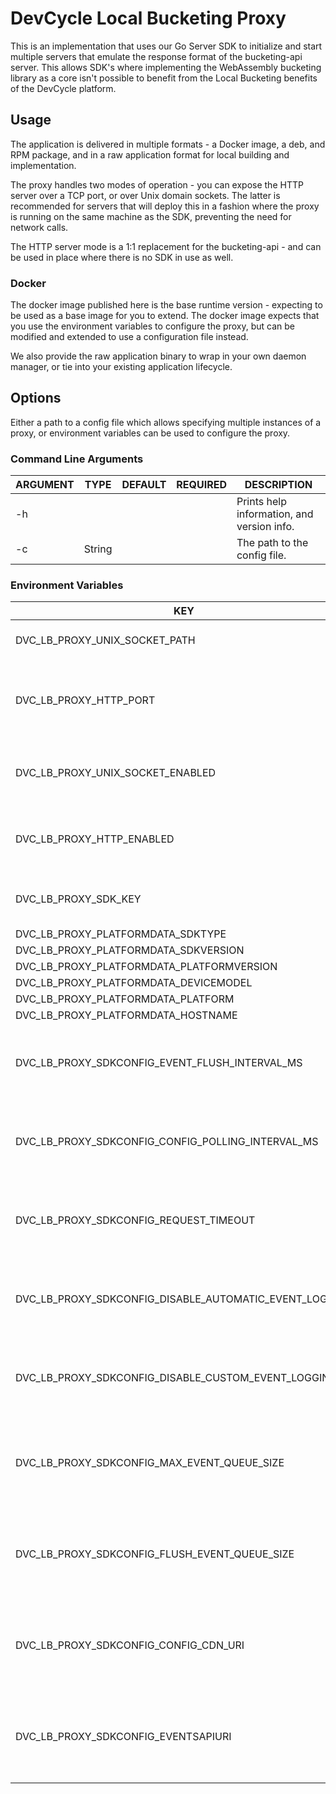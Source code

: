 # DevCycle Local Bucketing Proxy

This is an implementation that uses our Go Server SDK to initialize and start multiple servers that emulate the response
format of the
bucketing-api server. This allows SDK's where implementing the WebAssembly bucketing library as a core isn't possible to
benefit from the Local Bucketing benefits of the DevCycle platform.

## Usage

The application is delivered in multiple formats - a Docker image, a deb, and RPM package, and in a raw application
format for local building and implementation.

The proxy handles two modes of operation - you can expose the HTTP server over a TCP port, or over Unix domain sockets.
The latter is recommended for servers that will deploy this in a fashion where the proxy is running on the same machine
as the SDK,
preventing the need for network calls.

The HTTP server mode is a 1:1 replacement for the bucketing-api - and can be used in place where there is no SDK in use
as well.

### Docker

The docker image published here is the base runtime version - expecting to be used as a base image for you to extend.
The docker image expects that you use the environment variables to configure the proxy, but can be modified and extended to use a configuration
file instead. 

We also provide the raw application binary to wrap in your own daemon manager, or tie into your existing application lifecycle.

## Options

Either a path to a config file which allows specifying multiple instances of a proxy, or environment variables can be
used to configure the proxy.

### Command Line Arguments

| ARGUMENT | TYPE   | DEFAULT | REQUIRED | DESCRIPTION                                |
|----------|--------|---------|----------|--------------------------------------------|
| -h       |        |         |          | Prints help information, and version info. |
| -c       | String |         |          | The path to the config file.               |

### Environment Variables

| KEY                                                    | TYPE          | DEFAULT | REQUIRED | DESCRIPTION                                                                     |
|--------------------------------------------------------|---------------|---------|----------|---------------------------------------------------------------------------------|
| DVC_LB_PROXY_UNIX_SOCKET_PATH                          | String        |         |          | The path to the Unix socket.                                                    |
| DVC_LB_PROXY_HTTP_PORT                                 | Integer       | 8080    |          | The port to listen on for HTTP requests. Defaults to 8080.                      |
| DVC_LB_PROXY_UNIX_SOCKET_ENABLED                       | True or False | false   |          | Whether to enable the Unix socket. Defaults to false.                           |
| DVC_LB_PROXY_HTTP_ENABLED                              | True or False | true    |          | Whether to enable the HTTP server. Defaults to true.                            |
| DVC_LB_PROXY_SDK_KEY                                   | String        |         | true     | The Server SDK key to use for this instance.                                    |
| DVC_LB_PROXY_PLATFORMDATA_SDKTYPE                      | String        |         |          |                                                                                 |
| DVC_LB_PROXY_PLATFORMDATA_SDKVERSION                   | String        |         |          |                                                                                 |
| DVC_LB_PROXY_PLATFORMDATA_PLATFORMVERSION              | String        |         |          |                                                                                 |
| DVC_LB_PROXY_PLATFORMDATA_DEVICEMODEL                  | String        |         |          |                                                                                 |
| DVC_LB_PROXY_PLATFORMDATA_PLATFORM                     | String        |         |          |                                                                                 |
| DVC_LB_PROXY_PLATFORMDATA_HOSTNAME                     | String        |         |          |                                                                                 |
| DVC_LB_PROXY_SDKCONFIG_EVENT_FLUSH_INTERVAL_MS         | Duration      |         |          | The interval at which events are flushed to the events api in milliseconds.     |
| DVC_LB_PROXY_SDKCONFIG_CONFIG_POLLING_INTERVAL_MS      | Duration      |         |          | The interval at which the SDK polls the config CDN for updates in milliseconds. |
| DVC_LB_PROXY_SDKCONFIG_REQUEST_TIMEOUT                 | Duration      |         |          | The timeout for requests to the config CDN and events API in milliseconds.      |
| DVC_LB_PROXY_SDKCONFIG_DISABLE_AUTOMATIC_EVENT_LOGGING | True or False | false   |          | Whether to disable automatic event logging. Defaults to false.                  |
| DVC_LB_PROXY_SDKCONFIG_DISABLE_CUSTOM_EVENT_LOGGING    | True or False | false   |          | Whether to disable custom event logging. Defaults to false.                     |
| DVC_LB_PROXY_SDKCONFIG_MAX_EVENT_QUEUE_SIZE            | Integer       |         |          | The maximum number of events to be in the queue before dropping events.         |
| DVC_LB_PROXY_SDKCONFIG_FLUSH_EVENT_QUEUE_SIZE          | Integer       |         |          | The minimum number of events to be in the queue before flushing events.         |
| DVC_LB_PROXY_SDKCONFIG_CONFIG_CDN_URI                  | String        |         |          | The URI of the Config CDN - leave unspecified if not needing an outbound proxy. |
| DVC_LB_PROXY_SDKCONFIG_EVENTSAPIURI                    | String        |         |          | The URI of the Events API - leave unspecified if not needing an outbound proxy. |